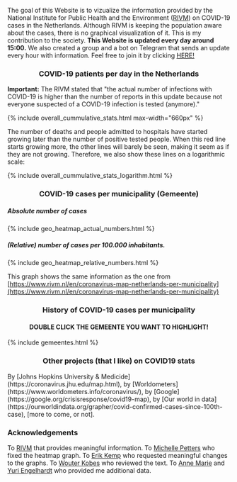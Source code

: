 The goal of this Website is to vizualize the information provided by the National Institute for Public Health and the Environment ([RIVM](https://www.rivm.nl/nieuws/actuele-informatie-over-coronavirus)) on COVID-19 cases in the Netherlands. Although RIVM is keeping the population aware about the cases, there is no graphical visualization of it. This is my contribution to the society. **This Website is updated every day around 15:00.** We also created a group and a bot on Telegram that sends an update every hour with information. Feel free to join it by clicking [HERE!](https://t.me/joinchat/A8Zq6xTAB8lyg6iZo6_YNA)

<h3 align='center'>COVID-19 patients per day in the Netherlands</h3>

**Important:** The RIVM stated that "the actual number of infections with COVID-19 is higher than the number of reports in this update because not everyone suspected of a COVID-19 infection is tested (anymore)."

{% include overall_cummulative_stats.html max-width="660px" %}

The number of deaths and people admitted to hospitals have started growing later than the number of positive tested people. When this red line starts growing more, the other lines will barely be seen, making it seem as if they are not growing. Therefore, we also show these lines on a logarithmic scale:

{% include overall_cummulative_stats_logarithm.html %}


<h3 align='center'>COVID-19 cases per municipality (Gemeente)</h3>

##### Absolute number of cases 

{% include geo_heatmap_actual_numbers.html %}

##### (Relative) number of cases per 100.000 inhabitants.

{% include geo_heatmap_relative_numbers.html %}

This graph shows the same information as the one from [https://www.rivm.nl/en/coronavirus-map-netherlands-per-municipality](https://www.rivm.nl/en/coronavirus-map-netherlands-per-municipality)

<h3 align='center'>History of COVID-19 cases per municipality</h3>

<h4 align='center'>DOUBLE CLICK THE GEMEENTE YOU WANT TO HIGHLIGHT!</h4>
{% include gemeentes.html %}
<!-- {% include tab_history_per_gemeente.html %} -->

<h3 align='center'>Other projects (that I like) on COVID19 stats</h3>
By [Johns Hopkins University & Medicide](https://coronavirus.jhu.edu/map.html), by [Worldometers](https://www.worldometers.info/coronavirus/), by [Google](https://google.org/crisisresponse/covid19-map), by [Our world in data](https://ourworldindata.org/grapher/covid-confirmed-cases-since-100th-case), [more to come, or not].

### Acknowledgements
To [RIVM](https://www.rivm.nl/) that provides meaningful information. To [Michelle Petters](https://github.com/Michiexb) who fixed the heatmap graph. To [Erik Kemp](https://www.linkedin.com/in/erikkemp/) who requested meaningful changes to the graphs. To [Wouter Kobes](https://www.linkedin.com/in/wouterkobes/) who reviewed the text. To [Anne Marie]() and [Yuri Engelhardt](https://www.linkedin.com/in/yuriengelhardt/) who provided me additional data.